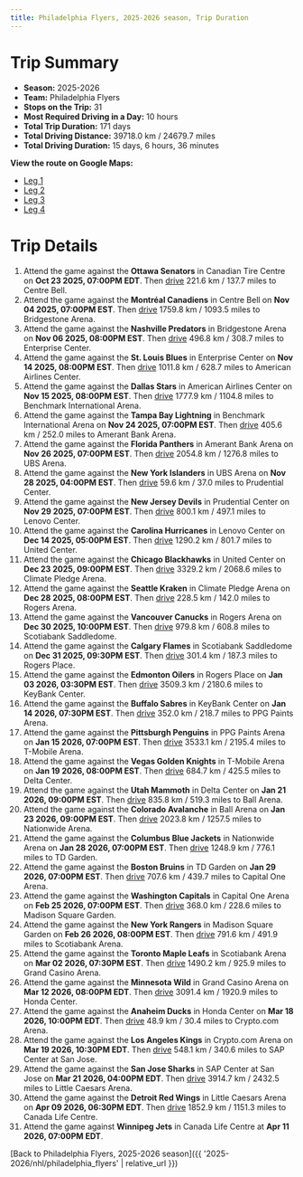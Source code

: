 ```yaml
---
title: Philadelphia Flyers, 2025-2026 season, Trip Duration
---
```


# Trip Summary
- **Season:** 2025-2026
- **Team:** Philadelphia Flyers
- **Stops on the Trip:** 31
- **Most Required Driving in a Day:** 10 hours
- **Total Trip Duration:** 171 days
- **Total Driving Distance:** 39718.0 km / 24679.7 miles
- **Total Driving Duration:** 15 days, 6 hours, 36 minutes

**View the route on Google Maps:**
- [Leg 1](https://www.google.com/maps/dir/Canadian+Tire+Centre+Ottawa/Centre+Bell+Montréal/Bridgestone+Arena+Nashville/Enterprise+Center+St.+Louis/American+Airlines+Center+Dallas/Benchmark+International+Arena+Tampa+Bay/Amerant+Bank+Arena+Florida/UBS+Arena+New+York/Prudential+Center+New+Jersey/Lenovo+Center+Carolina)
- [Leg 2](https://www.google.com/maps/dir/Lenovo+Center+Carolina/United+Center+Chicago/Climate+Pledge+Arena+Seattle/Rogers+Arena+Vancouver/Scotiabank+Saddledome+Calgary/Rogers+Place+Edmonton/KeyBank+Center+Buffalo/PPG+Paints+Arena+Pittsburgh/T-Mobile+Arena+Vegas/Delta+Center+Utah)
- [Leg 3](https://www.google.com/maps/dir/Delta+Center+Utah/Ball+Arena+Colorado/Nationwide+Arena+Columbus/TD+Garden+Boston/Capital+One+Arena+Washington/Madison+Square+Garden+New+York/Scotiabank+Arena+Toronto/Grand+Casino+Arena+Minnesota/Honda+Center+Anaheim/Crypto.com+Arena+Los+Angeles)
- [Leg 4](https://www.google.com/maps/dir/Crypto.com+Arena+Los+Angeles/SAP+Center+at+San+Jose+San+Jose/Little+Caesars+Arena+Detroit/Canada+Life+Centre+Winnipeg)

# Trip Details
1. Attend the game against the **Ottawa Senators** in Canadian Tire Centre on **Oct 23 2025, 07:00PM EDT**. Then [drive](https://www.google.com/maps/dir/Canadian+Tire+Centre+Ottawa/Centre+Bell+Montréal) 221.6 km / 137.7 miles to Centre Bell.
2. Attend the game against the **Montréal Canadiens** in Centre Bell on **Nov 04 2025, 07:00PM EST**. Then [drive](https://www.google.com/maps/dir/Centre+Bell+Montréal/Bridgestone+Arena+Nashville) 1759.8 km / 1093.5 miles to Bridgestone Arena.
3. Attend the game against the **Nashville Predators** in Bridgestone Arena on **Nov 06 2025, 08:00PM EST**. Then [drive](https://www.google.com/maps/dir/Bridgestone+Arena+Nashville/Enterprise+Center+St.+Louis) 496.8 km / 308.7 miles to Enterprise Center.
4. Attend the game against the **St. Louis Blues** in Enterprise Center on **Nov 14 2025, 08:00PM EST**. Then [drive](https://www.google.com/maps/dir/Enterprise+Center+St.+Louis/American+Airlines+Center+Dallas) 1011.8 km / 628.7 miles to American Airlines Center.
5. Attend the game against the **Dallas Stars** in American Airlines Center on **Nov 15 2025, 08:00PM EST**. Then [drive](https://www.google.com/maps/dir/American+Airlines+Center+Dallas/Benchmark+International+Arena+Tampa+Bay) 1777.9 km / 1104.8 miles to Benchmark International Arena.
6. Attend the game against the **Tampa Bay Lightning** in Benchmark International Arena on **Nov 24 2025, 07:00PM EST**. Then [drive](https://www.google.com/maps/dir/Benchmark+International+Arena+Tampa+Bay/Amerant+Bank+Arena+Florida) 405.6 km / 252.0 miles to Amerant Bank Arena.
7. Attend the game against the **Florida Panthers** in Amerant Bank Arena on **Nov 26 2025, 07:00PM EST**. Then [drive](https://www.google.com/maps/dir/Amerant+Bank+Arena+Florida/UBS+Arena+New+York) 2054.8 km / 1276.8 miles to UBS Arena.
8. Attend the game against the **New York Islanders** in UBS Arena on **Nov 28 2025, 04:00PM EST**. Then [drive](https://www.google.com/maps/dir/UBS+Arena+New+York/Prudential+Center+New+Jersey) 59.6 km / 37.0 miles to Prudential Center.
9. Attend the game against the **New Jersey Devils** in Prudential Center on **Nov 29 2025, 07:00PM EST**. Then [drive](https://www.google.com/maps/dir/Prudential+Center+New+Jersey/Lenovo+Center+Carolina) 800.1 km / 497.1 miles to Lenovo Center.
10. Attend the game against the **Carolina Hurricanes** in Lenovo Center on **Dec 14 2025, 05:00PM EST**. Then [drive](https://www.google.com/maps/dir/Lenovo+Center+Carolina/United+Center+Chicago) 1290.2 km / 801.7 miles to United Center.
11. Attend the game against the **Chicago Blackhawks** in United Center on **Dec 23 2025, 09:00PM EST**. Then [drive](https://www.google.com/maps/dir/United+Center+Chicago/Climate+Pledge+Arena+Seattle) 3329.2 km / 2068.6 miles to Climate Pledge Arena.
12. Attend the game against the **Seattle Kraken** in Climate Pledge Arena on **Dec 28 2025, 08:00PM EST**. Then [drive](https://www.google.com/maps/dir/Climate+Pledge+Arena+Seattle/Rogers+Arena+Vancouver) 228.5 km / 142.0 miles to Rogers Arena.
13. Attend the game against the **Vancouver Canucks** in Rogers Arena on **Dec 30 2025, 10:00PM EST**. Then [drive](https://www.google.com/maps/dir/Rogers+Arena+Vancouver/Scotiabank+Saddledome+Calgary) 979.8 km / 608.8 miles to Scotiabank Saddledome.
14. Attend the game against the **Calgary Flames** in Scotiabank Saddledome on **Dec 31 2025, 09:30PM EST**. Then [drive](https://www.google.com/maps/dir/Scotiabank+Saddledome+Calgary/Rogers+Place+Edmonton) 301.4 km / 187.3 miles to Rogers Place.
15. Attend the game against the **Edmonton Oilers** in Rogers Place on **Jan 03 2026, 03:30PM EST**. Then [drive](https://www.google.com/maps/dir/Rogers+Place+Edmonton/KeyBank+Center+Buffalo) 3509.3 km / 2180.6 miles to KeyBank Center.
16. Attend the game against the **Buffalo Sabres** in KeyBank Center on **Jan 14 2026, 07:30PM EST**. Then [drive](https://www.google.com/maps/dir/KeyBank+Center+Buffalo/PPG+Paints+Arena+Pittsburgh) 352.0 km / 218.7 miles to PPG Paints Arena.
17. Attend the game against the **Pittsburgh Penguins** in PPG Paints Arena on **Jan 15 2026, 07:00PM EST**. Then [drive](https://www.google.com/maps/dir/PPG+Paints+Arena+Pittsburgh/T-Mobile+Arena+Vegas) 3533.1 km / 2195.4 miles to T-Mobile Arena.
18. Attend the game against the **Vegas Golden Knights** in T-Mobile Arena on **Jan 19 2026, 08:00PM EST**. Then [drive](https://www.google.com/maps/dir/T-Mobile+Arena+Vegas/Delta+Center+Utah) 684.7 km / 425.5 miles to Delta Center.
19. Attend the game against the **Utah Mammoth** in Delta Center on **Jan 21 2026, 09:00PM EST**. Then [drive](https://www.google.com/maps/dir/Delta+Center+Utah/Ball+Arena+Colorado) 835.8 km / 519.3 miles to Ball Arena.
20. Attend the game against the **Colorado Avalanche** in Ball Arena on **Jan 23 2026, 09:00PM EST**. Then [drive](https://www.google.com/maps/dir/Ball+Arena+Colorado/Nationwide+Arena+Columbus) 2023.8 km / 1257.5 miles to Nationwide Arena.
21. Attend the game against the **Columbus Blue Jackets** in Nationwide Arena on **Jan 28 2026, 07:00PM EST**. Then [drive](https://www.google.com/maps/dir/Nationwide+Arena+Columbus/TD+Garden+Boston) 1248.9 km / 776.1 miles to TD Garden.
22. Attend the game against the **Boston Bruins** in TD Garden on **Jan 29 2026, 07:00PM EST**. Then [drive](https://www.google.com/maps/dir/TD+Garden+Boston/Capital+One+Arena+Washington) 707.6 km / 439.7 miles to Capital One Arena.
23. Attend the game against the **Washington Capitals** in Capital One Arena on **Feb 25 2026, 07:00PM EST**. Then [drive](https://www.google.com/maps/dir/Capital+One+Arena+Washington/Madison+Square+Garden+New+York) 368.0 km / 228.6 miles to Madison Square Garden.
24. Attend the game against the **New York Rangers** in Madison Square Garden on **Feb 26 2026, 08:00PM EST**. Then [drive](https://www.google.com/maps/dir/Madison+Square+Garden+New+York/Scotiabank+Arena+Toronto) 791.6 km / 491.9 miles to Scotiabank Arena.
25. Attend the game against the **Toronto Maple Leafs** in Scotiabank Arena on **Mar 02 2026, 07:30PM EST**. Then [drive](https://www.google.com/maps/dir/Scotiabank+Arena+Toronto/Grand+Casino+Arena+Minnesota) 1490.2 km / 925.9 miles to Grand Casino Arena.
26. Attend the game against the **Minnesota Wild** in Grand Casino Arena on **Mar 12 2026, 08:00PM EDT**. Then [drive](https://www.google.com/maps/dir/Grand+Casino+Arena+Minnesota/Honda+Center+Anaheim) 3091.4 km / 1920.9 miles to Honda Center.
27. Attend the game against the **Anaheim Ducks** in Honda Center on **Mar 18 2026, 10:00PM EDT**. Then [drive](https://www.google.com/maps/dir/Honda+Center+Anaheim/Crypto.com+Arena+Los+Angeles) 48.9 km / 30.4 miles to Crypto.com Arena.
28. Attend the game against the **Los Angeles Kings** in Crypto.com Arena on **Mar 19 2026, 10:30PM EDT**. Then [drive](https://www.google.com/maps/dir/Crypto.com+Arena+Los+Angeles/SAP+Center+at+San+Jose+San+Jose) 548.1 km / 340.6 miles to SAP Center at San Jose.
29. Attend the game against the **San Jose Sharks** in SAP Center at San Jose on **Mar 21 2026, 04:00PM EDT**. Then [drive](https://www.google.com/maps/dir/SAP+Center+at+San+Jose+San+Jose/Little+Caesars+Arena+Detroit) 3914.7 km / 2432.5 miles to Little Caesars Arena.
30. Attend the game against the **Detroit Red Wings** in Little Caesars Arena on **Apr 09 2026, 06:30PM EDT**. Then [drive](https://www.google.com/maps/dir/Little+Caesars+Arena+Detroit/Canada+Life+Centre+Winnipeg) 1852.9 km / 1151.3 miles to Canada Life Centre.
31. Attend the game against **Winnipeg Jets** in Canada Life Centre at **Apr 11 2026, 07:00PM EDT**.

[Back to Philadelphia Flyers, 2025-2026 season]({{ '2025-2026/nhl/philadelphia_flyers' | relative_url }})
